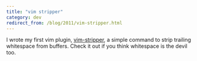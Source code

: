 ```yaml
---
title: "vim stripper"
category: dev
redirect_from: /blog/2011/vim-stripper.html
---
```


I wrote my first vim plugin, [vim-stripper][], a simple command to strip
trailing whitespace from buffers. Check it out if you think whitespace is the
devil too.

[vim-stripper]: https://github.com/itspriddle/vim-stripper
